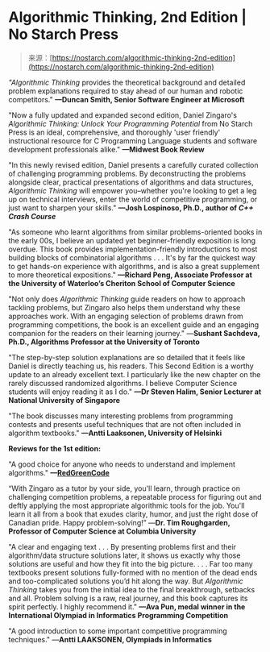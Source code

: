 <!--yml
category: 未分类
date: 2024-05-27 14:34:44
-->

# Algorithmic Thinking, 2nd Edition | No Starch Press

> 来源：[https://nostarch.com/algorithmic-thinking-2nd-edition](https://nostarch.com/algorithmic-thinking-2nd-edition)

*"Algorithmic Thinking* provides the theoretical background and detailed problem explanations required to stay ahead of our human and robotic competitors."
**—Duncan Smith, Senior Software Engineer at Microsoft**

"Now a fully updated and expanded second edition, Daniel Zingaro's *Algorithmic Thinking: Unlock Your Programming Potential* from No Starch Press is an ideal, comprehensive, and thoroughly 'user friendly' instructional resource for C Programming Language students and software development professionals alike."
**—Midwest Book Review**

"In this newly revised edition, Daniel presents a carefully curated collection of challenging programming problems. By deconstructing the problems alongside clear, practical presentations of algorithms and data structures, *Algorithmic Thinking* will empower you–whether you're looking to get a leg up on technical interviews, enter the world of competitive programming, or just want to sharpen your skills."
**—Josh Lospinoso, Ph.D., author of *C++ Crash Course***

"As someone who learnt algorithms from similar problems-oriented books in the early 00s, I believe an updated yet beginner-friendly exposition is long overdue. This book provides implementation-friendly introductions to most building blocks of combinatorial algorithms . . . It's by far the quickest way to get hands-on experience with algorithms, and is also a great supplement to more theoretical expositions."
**—Richard Peng, Associate Professor at the University of Waterloo’s Cheriton School of Computer Science**

"Not only does *Algorithmic Thinking* guide readers on how to approach tackling problems, but Zingaro also helps them understand why these approaches work. With an engaging selection of problems drawn from programming competitions, the book is an excellent guide and an engaging companion for the readers on their learning journey."
—**Sushant Sachdeva, Ph.D., Algorithms Professor at the University of Toronto**

"The step-by-step solution explanations are so detailed that it feels like Daniel is directly teaching us, his readers. This Second Edition is a worthy update to an already excellent text. I particularly like the new chapter on the rarely discussed randomized algorithms. I believe Computer Science students will enjoy reading it as I do."
**—Dr Steven Halim, Senior Lecturer at National University of Singapore**

"The book discusses many interesting problems from programming contests and presents useful techniques that are not often included in algorithm textbooks."
**—Antti Laaksonen, University of Helsinki**

**Reviews for the 1st edition:**

"A good choice for anyone who needs to understand and implement algorithms."
**—**[**RedGreenCode**](https://www.redgreencode.com/book-review-algorithmic-thinking-a-problem-based-introduction/)

“With Zingaro as a tutor by your side, you'll learn, through practice on challenging competition problems, a repeatable process for figuring out and deftly applying the most appropriate algorithmic tools for the job. You'll learn it all from a book that exudes clarity, humor, and just the right dose of Canadian pride. Happy problem-solving!”
—**Dr. Tim Roughgarden, Professor of Computer Science at Columbia University**

"A clear and engaging text . . . By presenting problems first and their algorithm/data structure solutions later, it shows us exactly why those solutions are useful and how they fit into the big picture. . . . Far too many textbooks present solutions fully-formed with no mention of the dead ends and too-complicated solutions you’d hit along the way. But *Algorithmic Thinking* takes you from the initial idea to the final breakthrough, setbacks and all. Problem solving is a raw, real journey, and this book captures its spirit perfectly. I highly recommend it."
**—Ava Pun, medal winner in the International Olympiad in Informatics Programming Competition**

"A good introduction to some important competitive programming techniques."
—**Antti LAAKSONEN, Olympiads in Informatics**